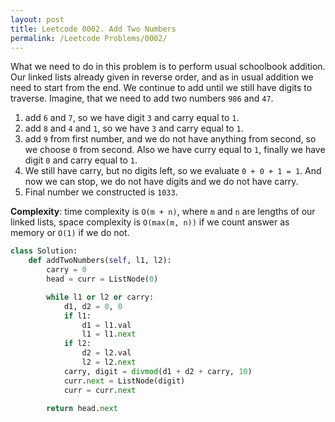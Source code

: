 ```yaml
---
layout: post
title: Leetcode 0002. Add Two Numbers
permalink: /Leetcode Problems/0002/
---
```


What we need to do in this problem is to perform usual schoolbook addition. Our linked lists already given in reverse order, and as in usual addition we need to start from the end. We continue to add until we still have digits to traverse. Imagine, that we need to add two numbers `986` and `47`.

1. add `6` and `7`, so we have digit `3` and carry equal to `1`.
2. add `8` and `4` and `1`, so we have `3` and carry equal to `1`.
3. add `9` from first number, and we do not have anything from second, so we choose `0` from second. Also we have curry equal to `1`, finally we have digit `0` and carry equal to `1`.
4. We still have carry, but no digits left, so we evaluate `0 + 0 + 1 = 1`. And now we can stop, we do not have digits and we do not have carry.
5. Final number we constructed is `1033`.

**Complexity**: time complexity is `O(m + n)`, where `m` and `n` are lengths of our linked lists, space complexity is `O(max(m, n))` if we count answer as memory or `O(1)` if we do not.

```python
class Solution:
    def addTwoNumbers(self, l1, l2):
        carry = 0
        head = curr = ListNode(0)

        while l1 or l2 or carry:
            d1, d2 = 0, 0
            if l1: 
                d1 = l1.val
                l1 = l1.next
            if l2: 
                d2 = l2.val
                l2 = l2.next
            carry, digit = divmod(d1 + d2 + carry, 10)
            curr.next = ListNode(digit)
            curr = curr.next
              
        return head.next
```